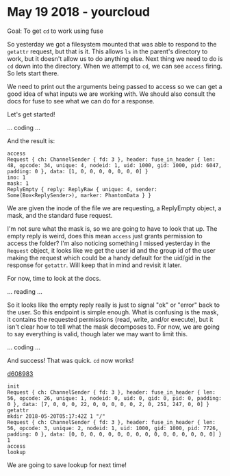 # May 19 2018 - yourcloud

Goal: To get `cd` to work using fuse

So yesterday we got a filesystem mounted that was able to respond to the `getattr` request, but that is it. This allows `ls` in the parent's directory to work, but it doesn't allow us to do anything else. Next thing we need to do is `cd` down into the directory. When we attempt to `cd`, we can see `access` firing. So lets start there.

We need to print out the arguments being passed to access so we can get a good idea of what inputs we are working with. We should also consult the docs for fuse to see what we can do for a response.

Let's get started!

... coding ...

And the result is:

```text
access
Request { ch: ChannelSender { fd: 3 }, header: fuse_in_header { len: 48, opcode: 34, unique: 4, nodeid: 1, uid: 1000, gid: 1000, pid: 6047, padding: 0 }, data: [1, 0, 0, 0, 0, 0, 0, 0] }
ino: 1
mask: 1
ReplyEmpty { reply: ReplyRaw { unique: 4, sender: Some(Box<ReplySender>), marker: PhantomData } }
```

We are given the inode of the file we are requesting, a ReplyEmpty object, a mask, and the standard fuse request.

I'm not sure what the mask is, so we are going to have to look that up. The empty reply is weird, does this mean `access` just grants permission to access the folder? I'm also noticing something I missed yesterday in the `Request` object, it looks like we get the user id and the group id of the user making the request which could be a handy default for the uid/gid in the response for `getattr`. Will keep that in mind and revisit it later.

For now, time to look at the docs.

... reading ...

So it looks like the empty reply really is just to signal "ok" or "error" back to the user. So this endpoint is simple enough. What is confusing is the mask, it contains the requested permissions (read, write, and/or execute), but it isn't clear how to tell what the mask decomposes to. For now, we are going to say everything is valid, though later we may want to limit this.

... coding ...

And success! That was quick. `cd` now works!

[d608983](https://github.com/retrohacker/yourcloud/commit/d60898377b94c887c86340e59ac7dd62e06a842b)

```text
init
Request { ch: ChannelSender { fd: 3 }, header: fuse_in_header { len: 56, opcode: 26, unique: 1, nodeid: 0, uid: 0, gid: 0, pid: 0, padding: 0 }, data: [7, 0, 0, 0, 22, 0, 0, 0, 0, 0, 2, 0, 251, 247, 0, 0] }
getattr
mkdir 2018-05-20T05:17:42Z 1 "/"
Request { ch: ChannelSender { fd: 3 }, header: fuse_in_header { len: 56, opcode: 3, unique: 2, nodeid: 1, uid: 1000, gid: 1000, pid: 7726, padding: 0 }, data: [0, 0, 0, 0, 0, 0, 0, 0, 0, 0, 0, 0, 0, 0, 0, 0] }
1
access
lookup
```

We are going to save lookup for next time!
